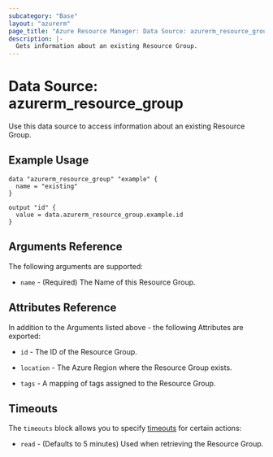 ```yaml
---
subcategory: "Base"
layout: "azurerm"
page_title: "Azure Resource Manager: Data Source: azurerm_resource_group"
description: |-
  Gets information about an existing Resource Group.
---
```


# Data Source: azurerm_resource_group

Use this data source to access information about an existing Resource Group.

## Example Usage

```hcl
data "azurerm_resource_group" "example" {
  name = "existing"
}

output "id" {
  value = data.azurerm_resource_group.example.id
}
```

## Arguments Reference

The following arguments are supported:

* `name` - (Required) The Name of this Resource Group.

## Attributes Reference

In addition to the Arguments listed above - the following Attributes are exported: 

* `id` - The ID of the Resource Group.

* `location` - The Azure Region where the Resource Group exists.

* `tags` - A mapping of tags assigned to the Resource Group.

## Timeouts

The `timeouts` block allows you to specify [timeouts](https://www.terraform.io/docs/configuration/resources.html#timeouts) for certain actions:

* `read` - (Defaults to 5 minutes) Used when retrieving the Resource Group.
